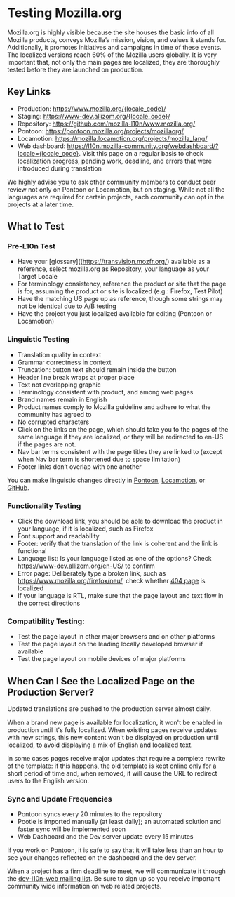 # Testing Mozilla.org

Mozilla.org is highly visible because the site houses the basic info of all Mozilla products, conveys Mozilla’s mission, vision, and values it stands for. Additionally, it promotes initiatives and campaigns in time of these events. The localized versions reach 60% of the Mozilla users globally. It is very important that, not only the main pages are localized, they are thoroughly tested before they are launched on production.

## Key Links
* Production: https://www.mozilla.org/{locale_code}/
* Staging: https://www-dev.allizom.org/{locale_code}/
* Repository: https://github.com/mozilla-l10n/www.mozilla.org/
* Pontoon: https://pontoon.mozilla.org/projects/mozillaorg/
* Locamotion: https://mozilla.locamotion.org/projects/mozilla_lang/
* Web dashboard: https://l10n.mozilla-community.org/webdashboard/?locale={locale_code}. Visit this page on a regular basis to check localization progress, pending work, deadline, and errors that were introduced during translation

We highly advise you to ask other community members to conduct peer review not only on Pontoon or Locamotion, but on staging. While not all the languages are required for certain projects, each community can opt in the projects at a later time.

## What to Test

### Pre-L10n Test
* Have your [glossary]((https://transvision.mozfr.org/) available as a reference, select mozilla.org as Repository, your language as your Target Locale
* For terminology consistency, reference the product or site that the page is for, assuming the product or site is localized (e.g.: Firefox, Test Pilot)
* Have the matching US page up as reference, though some strings may not be identical due to A/B testing
* Have the project you just localized available for editing (Pontoon or Locamotion)

### Linguistic Testing
* Translation quality in context
* Grammar correctness in context
* Truncation: button text should remain inside the button
* Header line break wraps at proper place
* Text not overlapping graphic
* Terminology consistent with product, and among web pages
* Brand names remain in English
* Product names comply to Mozilla guideline and adhere to what the community has agreed to
* No corrupted characters
* Click on the links on the page, which should take you to the pages of the same language if they are localized, or they will be redirected to en-US if the pages are not.
* Nav bar terms consistent with the page titles they are linked to (except when Nav bar term is shortened due to space limitation)
* Footer links don’t overlap with one another

You can make linguistic changes directly in [Pontoon](https://pontoon.mozilla.org/projects/mozillaorg/), [Locamotion](https://mozilla.locamotion.org/projects/mozilla_lang/), or [GitHub](https://github.com/mozilla-l10n/www.mozilla.org/).

### Functionality Testing
* Click the download link, you should be able to download the product in your language, if it is localized, such as Firefox
* Font support and readability
* Footer: verify that the translation of the link is coherent and the link is functional
* Language list: Is your language listed as one of the options? Check https://www-dev.allizom.org/en-US/ to confirm
* Error page: Deliberately type a broken link, such as https://www.mozilla.org/firefox/neu/, check whether [404 page](https://www-dev.allizom.org/404/) is localized
* If your language is RTL, make sure that the page layout and text flow in the correct directions

### Compatibility Testing:
* Test the page layout in other major browsers and on other platforms
* Test the page layout on the leading locally developed browser if available
* Test the page layout on mobile devices of major platforms

## When Can I See the Localized Page on the Production Server?

Updated translations are pushed to the production server almost daily.

When a brand new page is available for localization, it won't be enabled in production until it's fully localized. When existing pages receive updates with new strings, this new content won't be displayed on production until localized, to avoid displaying a mix of English and localized text.

In some cases pages receive major updates that require a complete rewrite of the template: if this happens, the old template is kept online only for a short period of time and, when removed, it will cause the URL to redirect users to the English version.

### Sync and Update Frequencies
* Pontoon syncs every 20 minutes to the repository
* Pootle is imported manually (at least daily); an automated solution and faster sync will be implemented soon
* Web Dashboard and the Dev server update every 15 minutes

If you work on Pontoon, it is safe to say that it will take less than an hour to see your changes reflected on the dashboard and the dev server.

When a project has a firm deadline to meet, we will communicate it through the [dev-l10n-web mailing list](https://lists.mozilla.org/listinfo/dev-l10n-web). Be sure to sign up so you receive important community wide information on web related projects.
